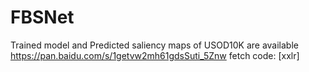 # FBSNet
Trained model and Predicted saliency maps of USOD10K are available https://pan.baidu.com/s/1getvw2mh61gdsSuti_5Znw fetch code: [xxlr] 
